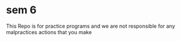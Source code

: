 # sem 6
This Repo is for practice programs and we are not responsible for any malpractices actions that you make
